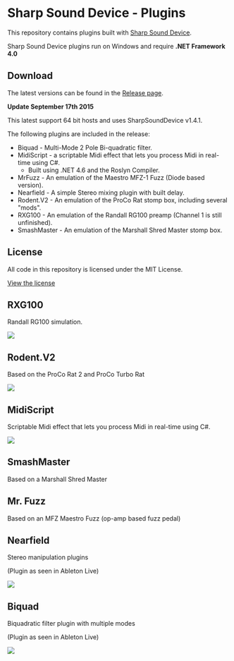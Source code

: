 # Sharp Sound Device - Plugins

This repository contains plugins built with [Sharp Sound Device](https://github.com/ValdemarOrn/SharpSoundDevice).

Sharp Sound Device plugins run on Windows and require **.NET Framework 4.0**

## Download

The latest versions can be found in the [Release page](https://github.com/ValdemarOrn/SharpSoundPlugins/releases).

**Update September 17th 2015**

This latest support 64 bit hosts and uses SharpSoundDevice v1.4.1.

The following plugins are included in the release:

* Biquad - Multi-Mode 2 Pole Bi-quadratic filter.
* MidiScript - a scriptable Midi effect that lets you process Midi in real-time using C#.
	* Built using .NET 4.6 and the Roslyn Compiler.
* MrFuzz - An emulation of the Maestro MFZ-1 Fuzz (Diode based version).
* Nearfield - A simple Stereo mixing plugin with built delay.
* Rodent.V2 - An emulation of the ProCo Rat stomp box, including several "mods".
* RXG100 - An emulation of the Randall RG100 preamp (Channel 1 is still unfinished).
* SmashMaster - An emulation of the Marshall Shred Master stomp box. 

## License

All code in this repository is licensed under the MIT License.

[View the license]()

## RXG100

Randall RG100 simulation.

![](https://raw.github.com/ValdemarOrn/SharpSoundPlugins/master/img/RXG100-img.png)

## Rodent.V2

Based on the ProCo Rat 2 and ProCo Turbo Rat

![](https://raw.github.com/ValdemarOrn/SharpSoundPlugins/master/img/Rodent-img.png)

## MidiScript

Scriptable Midi effect that lets you process Midi in real-time using C#.

![](https://raw.github.com/ValdemarOrn/SharpSoundPlugins/master/img/MidiScript.png)

## SmashMaster

Based on a Marshall Shred Master

## Mr. Fuzz

Based on an MFZ Maestro Fuzz (op-amp based fuzz pedal)

## Nearfield

Stereo manipulation plugins

(Plugin as seen in Ableton Live)

![](https://raw.github.com/ValdemarOrn/SharpSoundPlugins/master/img/Nearfield-img.png)

## Biquad

Biquadratic filter plugin with multiple modes

(Plugin as seen in Ableton Live)

![](https://raw.github.com/ValdemarOrn/SharpSoundPlugins/master/img/Biquad-img.png)

